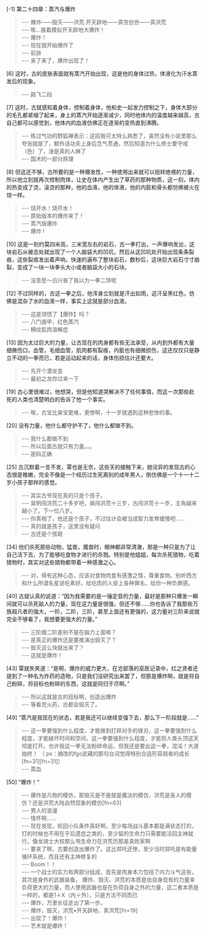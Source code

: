
[-1] 第二十四章：蒸汽与爆炸
>--- 爆炸——毁灭——洪荒.开天辟地——真空创世——真洪荒<br>
>--- 嘭…接着模拟开天辟地大爆炸！<br>
>--- 爆炸！<br>
>--- 现在就开始爆炸了<br>
>--- 前排<br>
>--- 来了来了，爆炸出现了！<br>

[6] 这时，古的皮肤表面就有蒸汽开始出现，这是他的身体过热，体液化为汗水蒸发后的现象。
>--- 路飞二挡<br>

[7] 这时，古就感知着身体，控制着身体，他和史一起发力控制之下，身体大部分的毛孔都紧缩了起来，身上的蒸汽开始逐渐减少，同时他体内的温度越来越高，古自己都可以感觉到，他体内的血液仿佛正在逐渐的变热直到沸腾。
>--- 练过气功的野狐禅表示：这招我可太特么熟悉了，虽然没有小说里那么夸张就是了，额外话功夫上身后念气贯通，然后知道为什么修士要守戒（色）了，淦是真的人麻了<br>
>--- 国术的一部分原理<br>

[8] 但这还不够，古所要的是一种爆发性，一种使用出来就可以扭转绝境的力量，所以他立刻就再次控制肉体，让史在体内产生出了草药的那种物质，这一刻，体内的热变成了烫，滚烫的那种，他的血液，他的体液，他的内脏和骨头都仿佛被火在烧一样。
>--- 烧开水！烧开水！<br>
>--- 原始版本的爆炸来了！<br>
>--- 蒸汽版爆炸<br>
>--- 爆炸 !<br>

[10] 这是一刻约莫四米高，三米宽左右的岩石，古一拳打出，一声爆响发出，这块岩石从被击处就出现了一个人脑袋大的凹坑，然后从这凹坑处开始出现条条裂痕，这些裂痕发出着声响，快速的遍布了整块岩石，数秒后，这块巨大岩石寸寸崩裂，变成了一块一块拳头大小或者脑袋大小的石块。
>--- 没意思～白兴奋了我以为一拳二饼呢<br>

[12] 不过同样的，古这一拳之后，他浑身立刻就是汗出如雨，这汗呈黑红色，仿佛是混杂了水的血液一样，事实上这就是部分血液。
>--- 这是领悟了【爆炸】吗？<br>
>--- 八门遁甲，红色蒸汽<br>
>--- 横纹肌肉溶解症<br>

[13] 因为太过巨大的力量，让古现在的肉身都有些无法承受，从内到外都有大量细微伤口，血管，毛细血管，肌肉都有裂痕，内脏也有细微损伤，这还仅仅只是静立不动的一拳而已，若是运动起来的话，身体伤损估计还要大。
>--- 先开个潜龙变<br>
>--- 最初之龙你过来一下<br>

[19] 古心里很难过，他想哭，但是他知道哭解决不了任何事情，而这一次那些赴死的人类也清楚明白的告诉了他一个事实。
>--- 唉，古宝比昊宝更难，更惨啊，十一岁就遇到这种悲惨的事。<br>

[20] 没有力量，他什么都守护不了，他什么都做不到。
>--- 我什么都做不到<br>
>--- 所以后面古就只有力量。。。<br>
>--- 密码正确<br>

[25] 古沉默着一言不发，覃也是无奈，这些天的接触下来，她诧异的发现古的心态很是稚嫩，完全不像是一个经历过生死离别的成年男人，倒仿佛是一个十一十二岁小孩子那样的感觉。
>--- 其实古爷现在真的只是个孩子。<br>
>--- 吴明闯洪荒二十多岁吧，昊闯洪荒十三岁，古闯洪荒十一岁，主角越来越小了。下一位八岁。<br>
>--- 你真相了，他还是个孩子，不过估计会被当成智力发育缓慢吧……<br>
>--- 真的就是孩子，这里没有疑问<br>
>--- 古还是个孩砸<br>

[34] 他们杀死那些动物，猛兽，魔兽时，眼神都非常清澈，那是一种只是为了让自己活下去，为了能够吃食物才进行的杀戮。特别是他姐姐，每次杀死猎物，吃着猎物时，其实对这些猎物都带着一种感激之心。
>--- 对，得有这种心态，应该对食物肉食有感激之情，尊重食物。别听西方和什么所谓名星说吃素好。给吃肉的人安上各种罪名，给你一种负罪感。<br>

[40] 古就认真的说道：“因为我需要的是一锤定音的力量，最好是那种只爆发一瞬间就可以杀死敌人的力量，现在这力量是很强，但还不够……你也告诉了我那些万族超凡者的强大，一阶，二阶，三阶，甚至上面还有更强的，这力量对三阶来说就完全不够看了，我想要更强大的力量。”
>--- 三阶跟二阶差别不是在脑力上面嘛？<br>
>--- 是真正的爆炸还是要推演出毁灭了？<br>
>--- 毁灭这么快就出来了？<br>
>--- 这就是爆炸！<br>

[43] 覃就失笑道：“是啊，爆炸的威力更大，在沧部落的巫医记录中，红之贤者还提到了一种名为炸药的造物，只是我们没研究出来罢了，但那是爆炸啊，就是将自己粉碎，将目标也粉碎的东西，这就是同归于尽啊。”
>--- 所以这就是古的目标啊，创造出爆炸<br>
>--- 等看完火药，古都会毁灭了。<br>

[49] “蒸汽是我现在的状态，若是我还可以继续变强下去，那么下一阶段就是……”
>--- 这一拳要强到什么程度，才能做到打碎对手的锋刃，这一拳要强到什么程度，才能破坏时间和空间，这一拳要强到什么程度，才能将人类头顶这天彻底打开。也许我这一拳无法粉碎命运，但我还是要出这一拳，混沌！大道始终！
（ ps：摘改的fgo武藏的那句台词觉得特别合适形容弱者的成长[fn=31][fn=31]）<br>
>--- 蒸血<br>

[50] “爆炸！”
>--- 爆炸是凡物的模仿，那毁灭是不是就是魔法的模仿，洪荒是圣人的模仿？还是洪荒大陆自然现象的模仿[fn=63]<br>
>--- 男人的浪漫<br>
>--- 情怀啊……<br>
>--- 现在发现，轮回小队条件真好啊，至少每场战斗基本都是满状态打的，打的时候也不用在乎后遗症之类的，至少留的生命力只需要能活回主神就行，像龙骑士大校那么甩生命力在洪荒历那是真败家啊<br>
>--- 要来了啊，古要创造出爆炸了。这比郑吒还惨，至少当时郑吒是有能量循环系统，而且还有主神修复的<br>
>--- Boom！！<br>
>--- 一个战士的实力有两部分组成，首先是肉身本力包括了内力斗气这些，其次是身外的武器装备。
爆炸、毁灭、洪荒的本质是由自身现有的力量来负荷更大的力量，而人使用武器也是在负荷自身之外的力量，这二者本质是一样的，都是1＋X（内＋外），只是方法不同而已<br>
>--- 爆炸，万里长征走出了第一步。<br>
>--- 爆炸，毁灭，洪荒•开天辟地，真洪荒[fn=19]<br>
>--- 出现了！爆炸！<br>
>--- 艺术就是爆炸！<br>

